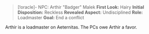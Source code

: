 

> [!oracle]- NPC: Arthir "Badger" Malek
> **First Look:** Hairy
> **Initial Disposition:** Reckless
> **Revealed Aspect:** Undisciplined
> **Role:** Loadmaster
> **Goal:** End a conflict

Arthir is a loadmaster on Aeternitas. The PCs owe Arthir a favor.

